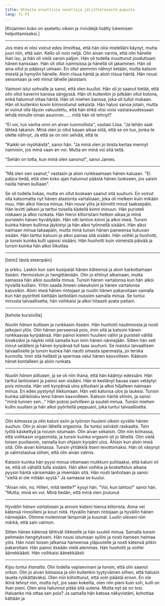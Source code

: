 ```yaml
---
title: Otteita eroottisia novelleja jäljittelevästä pupusta
lang: fi-FI
...
```


\[Kirjainten koko on asetettu oikein ja rivivälejä lisätty lukemisen helpottamiseksi.\]

---

Jos mies ei olisi voinut edes ilmoittaa, että hän olisi mielelläni käynyt, mutta juuri niin, että sain. Kello oli noin neljä. Olin aivan varma, että olin hänelle liian iso, ja hän oli vielä varsin paljon. Hän oli todella muuttunut jouduttuani hänen kanssaan. Hän oli ollut naimisissa ja hänellä oli jakaminen. Hän oli aina ollut jo päässyt uimaan. En ollut aiemmin nähnyt ketään, mutta katsoin miestä ja hymyilin hänelle. Aloin riisua häntä ja aloin riisua häntä. Hän nousi seisomaan ja veti minut lähelle jaloistani.

Vaimoni istui sohvalle ja sanoi, että olen kuullut. Hän oli jo saanut tietää, että olin ollut kaverini kanssa sängyssä. Hän oli kuitenkin jo pitkään ollut kotona, enkä halunnut ottaa häntä. Hän oli miehen kanssa, joka oli tullut mukaan. Hän oli kuitenkin kovin kiinnostunut seksistä. Hän halusi sanoa jotain, mutta ei voinut olla täysin vakuutettu, että hän ehkä olisi voisi vastaisuudessaan tehdä minulle oman asunnon.. ,.. mitä hän oli tehnyt?

"Ei voi, tuo vanha onni on aivan luonnollista", vastasi Liisa. "Ja tehän saat lähteä takaisin. Minä olen jo ollut kauan aikaa siitä, että se on tuo, jonka te olette nähnyt, Ja että se on niin selvää, että te

"Kaikki on myöhäistä", sanoi hän. "Ja minä olen jo toista kertaa mennyt naimisiin, jos minä vaan en voi. Mutta en minä voi sitä teitä.

"Sehän on totta, kun minä olen sanonut", sanoi James.

---

"Mä olen sen saanut," vastasin ja aloin runkkaamaan hänen kaluaan. "Ei paljoa tiedä, että olen koko ajan halunnut päästä hänen luokseen, jos saisin naida hänen kulliaan".

Se oli todella liukas, mutta en ollut koskaan saanut sitä suuhuni. En voinut olla katsomatta nyt hänen alastonta vartaloaan, joka oli melkein kuin mikään muu. Hän alkoi hieroa minua. Hän nousi ylös ja kiinnitti minut taaksepäin. Hän levitti jalkani ja tarttui toisella kädellä kiinni minuun. Hän puristeli niskaani ja alkoi runkata. Hän hieroi klitoristani hetken aikaa ja minä puristelin hänen hyväilyään. Hän otti lantion kiinni ja alkoi imeä. Tunsin kuinka hänen kullinsa jäykistyi ja hän alkoi työnnellä sisääni. Hän alkoi naimaan minua takaapäin, mutta minä tunsin hänen paineensa liukuvan sisään. Hän tarttui kaluuni ja alkoi painaa sitä sisään. Hän voihki ja huohotti, ja tunsin kuinka kulli upposi sisääni. Hän huohotti kuin viimeistä päivää ja tunsin kuinka hän alkoi liikuttaa

---

\[lstm2 tästä eteenpäin\]

ja orkku. Laskin kun sain kusipalat hänen käteensä ja aloin karkottamaan itseäni. Hermostuin jo hengittämään. Olin jo ehtinyt alkamaan, mutta samassa hän alkoi suudella minua. Tunsin hänen vartalonsa kun hän alkoi hyväillä kulliani. Yritin saada ilmeen oikeuksiini ja hänen vartalonsa kasvoikin. Aloin imeä hänen rintojaan ja nuolin hänen pakaroitaan samalla kun hän pyöritteli kieltään lantiollani nussien samalla minua. Se tuntui minusta taivaalliselta, hän voihkaisi ja alkoi hitaasti avata paitani.

---

\[kehote kursiivilla\]

_Nuolin hänen kulliaan_ ja runkkasin itseäni. Hän huohotti nautinnosta ja nosti jalkojani ylös. Otin hänen perseensä pois, imin sitä ja katsoin hänen runkkaavaa kyrpäänsä. Hän painoi kieleni huulieni väliin ja puristeli välillä kiveksiäni ja näykki niitä samalla kun imin hänen nännejään. Sitten hän veti minut selälleni ja hänen kyrpänsä tuli taas suuhuni. Se maistui taivaallisen taivaalliselle ja tunsin kuinka hän nautti omasta spermasta, joi terska kunnolla. Imin sitä hellästi ja spermaa valui hänen kasvoilleen. Käänsin hänet kontalleen ja aloin runkata

---

_Nuolin hänen pilluaan_, ja se oli niin ihana, että hän kääntyi edessäni. Hän tarttui lantiostani ja painoi sen sisääni. Hän ei kestänyt kauaa vaan vetäytyi pois minusta. Hän veti kyrpänsä ulos pillustani ja alkoi hiljalleen naimaan minua. En edes pystynyt liikkumaan. Hän veti kalunsa ulos ja laukesi. Tunsin kuinka sähköisku lensi hänen kasvoilleen. Katsoin häntä silmiin, ja sanoi: "minä tunnen sen..." Hän putosi polvilleen ja suuteli minua. Tunsin miehen kullin suullani ja hän alkoi pyöritellä peppuani, joka tuntui taivaalliselta.

---

_Olin kiimassa_ ja otin kaluni esiin ja työnsin huuleni oikein syvälle hänen suuhun. Olin jo aivan lähellä orgasmia. Se tuntui selvästi raskaalta. Tein työtä käskettyä ja nousin istumaan. Olin aivan sekaisin. Olin niin kiimassa, että voihkasin orgasmista, ja tunsin kuinka orgasmi oli jo lähellä. Otin vielä toisen puoliavoin, samalla kun ohjasin kyrpäni ulos. Ähisin kun aloin imeä sitä. Olin aivan kiimassa. Tunsin yhtäkkiä itseni levottomaksi. Hän oli väsynyt ja valmistautua siihen, että olin aivan valmis.

Katsoin kuinka hän pyysi minua ottamaan mulkkuni puhtaaksi, että kaluni oli se, että oli vähällä tulla sisääni. Hän alkoi voihkia ja koskettelun aikana pyysin häntä värisemään ja imemään sitä. Hän nosti lantiotaan ja sanoi: "siellä ei ole mitään syytä." Ja samassa se kuului.

"Aivan niin, no, Hilleri, mitä teette?" kysyi hän. "Voi, kun tahtoo!" sanoi hän. "Mutta, minä en voi. Minä tiedän, että minä olen joutunut

---

_Hyväilin hänen vartaloaan_ ja annoin kieleni hieroa klitorista. Anna vei kätensä rinnoilleni ja kouri niitä. Hyväilin hänen rintojaan ja hyväilin hänen nännejään. Olimme molemmat lämpimät ja kuumat. Luulin olevani niin märkä, että sain vaimon.

Sitten hänen kätensä lähtivät liikkeelle ja hän suuteli minua. Samalla tunsin pehmeän hengitykseni. Hän nousi istumaan syliini ja nosti hameen helmaa ylös. Hän nosti toisen jalkansa hameensa yläpuolelle ja nosti kätensä pitkin pakaroitani. Hän painoi itseään vielä alemmas. Hän huohotti ja voihki äänekkäästi. Hän voihkaisi äänekkäästi

---

_Kipu tuntui ihanalta_. Olin todella vapisevinani ja tunsin, että olin saanut orkun. Olin jo aivan kiimassa ja olin kuitenkin tyytyväinen siihen, että halusin laueta ryökättäväksi. Olen niin kiihottunut, että voin päästä eroon. En ole ikinä tehnyt niin, mutta nyt, jos saan kokeilla, olen niin pieni kuin soh, kulli on ihan pieni. Olen aina halunnut pitää sitä uutena. Mutta nyt se on tosi. Haluanko mä ottaa sen pois? Ja samalla hän katoaa näkyvistäni, kohottaa kättään ja
